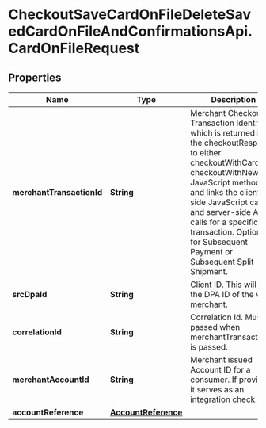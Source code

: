 # CheckoutSaveCardOnFileDeleteSavedCardOnFileAndConfirmationsApi.CardOnFileRequest

## Properties

Name | Type | Description | Notes
------------ | ------------- | ------------- | -------------
**merchantTransactionId** | **String** | Merchant Checkout Transaction Identifier which is returned in the checkoutResponse to either checkoutWithCard or checkoutWithNewCard JavaScript methods and links the client-side JavaScript calls and server-side API calls for a specific transaction. Optional for Subsequent Payment or Subsequent Split Shipment. | [optional] 
**srcDpaId** | **String** | Client ID. This will be the DPA ID of the v2 merchant. | 
**correlationId** | **String** | Correlation Id. Must be passed when merchantTransactionId is passed. | [optional] 
**merchantAccountId** | **String** | Merchant issued Account ID for a consumer. If provided, it serves as an integration check. | [optional] 
**accountReference** | [**AccountReference**](AccountReference.md) |  | [optional] 


